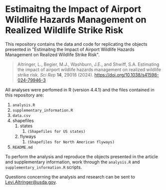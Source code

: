 # Estimaitng the Impact of Airport Wildlife Hazards Management on Realized Wildlife Strike Risk

This repository contains the data and code for replicating the objects presented in "Estimaitng the Impact of Airport Wildlife Hazards Management on Realized Wildlife Strike Risk".

> Altringer, L., Begier, M.J., Washburn, J.E., and Shwiff, S.A. Estimating the impact of airport wildlife hazards management on realized wildlife strike risk. *Sci Rep* **14**, 29018 (2024). https://doi.org/10.1038/s41598-024-79946-3

All analyses were perfomed in R (version 4.4.1) and the files contained in this repository are:

  1. `analysis.R`
  2. `supplementary_information.R`
  3. `data.csv`
  4. shapefiles
     1. states
          1. `(Shapefiles for US states)`
     3. flyways
          1. `(Shapefiles for North American flyways)`
  5. `README.md`

To perform the analysis and reproduce the objects presented in the article and supplementary information, work through the `analysis.R` and `supplementary_information.R` scripts.

Questions concerning the analysis and research can be sent to <Levi.Altringer@usda.gov>.
